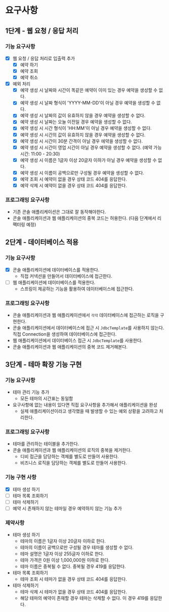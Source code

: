 # 요구사항

## 1단계 - 웹 요청 / 응답 처리

### 기능 요구사항

- [x] 웹 요청 / 응답 처리로 입출력 추가
    - [x] 예약 하기
    - [x] 예약 조회
    - [x] 예약 취소
- [x] 예외 처리
    - [x] 예약 생성 시 날짜와 시간이 똑같은 예약이 이미 있는 경우 예약을 생성할 수 없다.
    - [x] 예약 생성 시 날짜 형식이 'YYYY-MM-DD'이 아닐 경우 예약을 생성할 수 없다.
    - [x] 예약 생성 시 날짜의 값이 유효하지 않을 경우 예약을 생성할 수 없다.
    - [x] 예약 생성 시 날짜는 오늘 이전일 경우 예약을 생성할 수 없다.
    - [x] 예약 생성 시 시간 형식이 'HH:MM'이 아닐 경우 예약을 생성할 수 없다.
    - [x] 예약 생성 시 시간의 값이 유효하지 않을 경우 예약을 생성할 수 없다.
    - [x] 예약 생성 시 시간이 30분 간격이 아닐 경우 에약을 생성할 수 없다.
    - [x] 예약 생성 시 시간이 영업 시간이 아닐 경우 예약을 생성할 수 없다. (예약 가능 시간: 11:00 - 20:30)
    - [x] 예약 생성 시 이름은 1글자 이상 20글자 이하가 아닐 경우 예약을 생성할 수 없다.
    - [x] 예약 생성 시 이름이 공백으로만 구성될 경우 예약을 생성할 수 없다.
    - [x] 예약 조회 시 예약이 없을 경우 상태 코드 404를 응답한다.
    - [x] 예약 삭제 시 예약이 없을 경우 상태 코드 404를 응답한다.

### 프로그래밍 요구사항

- 기존 콘솔 애플리케이션은 그대로 잘 동작해야한다.
- 콘솔 애플리케이션과 웹 애플리케이션의 중복 코드는 허용한다. (다음 단계에서 리팩터링 예정)

## 2단계 - 데이터베이스 적용

### 기능 요구사항

- [x] 콘솔 애플리케이션에 데이터베이스를 적용한다.
    - 직접 커넥션을 만들어서 데이터베이스에 접근한다.
- [ ] 웹 애플리케이션에 데이터베이스를 적용한다.
    - 스프링이 제공하는 기능을 활용하여 데이터베이스에 접근한다.

### 프로그래밍 요구사항

- 콘솔 애플리케이션과 웹 애플리케이션에서 `각각` 데이터베이스에 접근하는 로직을 구현한다.
- 콘솔 애플리케이션에서 데이터베이스에 접근 시 `JdbcTemplate`를 사용하지 않는다. 직접 Connection을 생성하여 데이터베이스에 접근한다.
- 웹 애플리케이션에서 데이터베이스 접근 시 `JdbcTemplate`를 사용한다.
- 콘솔 애플리케이션과 웹 애플리케이션의 중복 코드 제거해본다.

## 3단계 - 테마 확장 기능 구현

### 기능 요구사항

- 테마 관리 기능 추가
    - 모든 테마의 시간표는 동일함
- 요구사항에 없는 내용이 있다면 직접 요구사항을 추가해서 애플리케이션을 완성
    - 실제 애플리케이션이라고 생각했을 때 발생할 수 있는 예외 상황을 고려하고 처리한다.

### 프로그래밍 요구사항

- 테마를 관리하는 테이블을 추가한다.
- 콘솔 애플리케이션과 웹 애플리케이션의 로직의 중복을 제거한다.
    - 디비 접근을 담당하는 객체를 별도로 만들어 사용한다.
    - 비즈니스 로직을 담당하는 객체를 별도로 만들어 사용한다.

### 기능 구현 사항

- [x] 테마 생성 하기
- [ ] 테마 목록 조회하기
- [ ] 테마 삭제하기
- [ ] 예약 시 존재하지 않는 테마일 경우 예약하지 않는 기능 추가

### 제약사항

- 테마 생성 하기
    - 테마의 이름은 1글자 이상 20글자 이하로 한다.
    - 테마의 이름이 공백으로만 구성될 경우 테마를 생성할 수 없다.
    - 테마 설명은 1글자 이상 255글자 이하로 한다.
    - 테마 가격은 0원 이상 1,000,000원 이하로 한다.
    - 테마 이름은 중복될 수 없다. 중복될 경우 419를 응답한다.
- 테마 목록 조회하기
    - 테마 조회 시 테마가 없을 경우 상태 코드 404를 응답한다.
- 테마 삭제하기
    - 테마 삭제 시 테마가 없을 경우 상태 코드 404를 응답한다.
    - 해당 테마의 예약이 존재할 경우 테마는 삭제할 수 없다. 이 경우 419를 응답한다.
